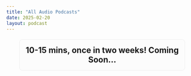 ```yaml
---
title: "All Audio Podcasts"
date: 2025-02-20
layout: podcast
---
```


<div style="text-align: center; font-size: 1.5em; padding: 15px; border-radius: 8px; background-color: #fcfcfc; border: 1px solid #eee; width: 80%; margin: 20px auto;">
    <strong>10-15 mins, once in two weeks! Coming Soon...</strong>
</div>



